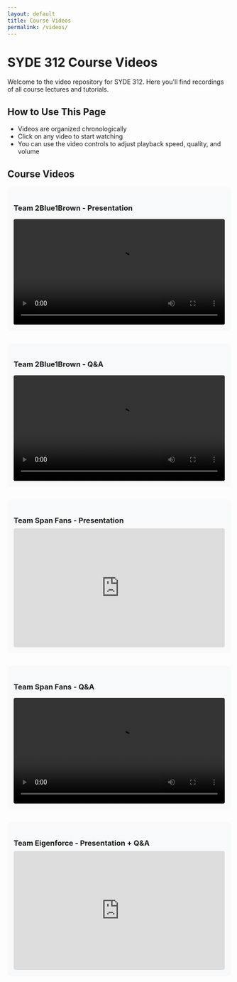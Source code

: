 ```yaml
---
layout: default
title: Course Videos
permalink: /videos/
---
```


# SYDE 312 Course Videos

Welcome to the video repository for SYDE 312. Here you'll find recordings of all course lectures and tutorials.

## How to Use This Page

- Videos are organized chronologically
- Click on any video to start watching
- You can use the video controls to adjust playback speed, quality, and volume

## Course Videos

<div class="video-entry">
  <h3>Team 2Blue1Brown - Presentation</h3>
  <video width="100%" controls>
    <source src="{{ site.baseurl }}/assets/videos/2blue1brown.mp4" type="video/mp4">
    Your browser does not support the video tag.
  </video>
</div>

<div class="video-entry">
  <h3>Team 2Blue1Brown - Q&A</h3>
  <video width="100%" controls>
    <source src="{{ site.baseurl }}/assets/videos/2blue-1brown-qa.mp4" type="video/mp4">
    Your browser does not support the video tag.
  </video>
</div>

<div class="video-entry">
  <h3>Team Span Fans - Presentation</h3>
  <div class="video-container">
    <iframe width="100%" height="480" src="https://www.youtube.com/embed/6arxFCaueWc" frameborder="0" allow="accelerometer; autoplay; clipboard-write; encrypted-media; gyroscope; picture-in-picture" allowfullscreen></iframe>
  </div>
</div>

<div class="video-entry">
  <h3>Team Span Fans - Q&A</h3>
  <video width="100%" controls>
    <source src="{{ site.baseurl }}/assets/videos/span-fans-qa.mp4" type="video/mp4">
    Your browser does not support the video tag.
  </video>
</div>

<div class="video-entry">
  <h3>Team Eigenforce - Presentation + Q&A</h3>
  <div class="video-container">
    <iframe width="100%" height="480" src="https://www.youtube.com/embed/xetDZBtKv6g" frameborder="0" allow="accelerometer; autoplay; clipboard-write; encrypted-media; gyroscope; picture-in-picture" allowfullscreen></iframe>
  </div>
</div>

<style>
.video-entry {
  margin-bottom: 2em;
  padding: 1em;
  border-radius: 8px;
  background-color: #f8f9fa;
}

.video-entry h3 {
  margin-bottom: 0.5em;
}

video {
  max-width: 100%;
  margin-top: 0.5em;
  border-radius: 4px;
}

.video-container {
  position: relative;
  padding-bottom: 56.25%; /* 16:9 aspect ratio */
  height: 0;
  overflow: hidden;
  margin-top: 0.5em;
  border-radius: 4px;
}

.video-container iframe {
  position: absolute;
  top: 0;
  left: 0;
  width: 100%;
  height: 100%;
  border-radius: 4px;
}
</style> 
